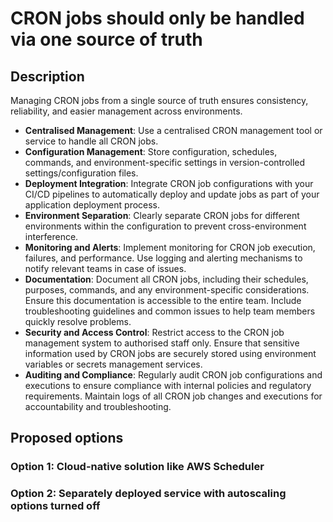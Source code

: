 # CRON jobs should only be handled via one source of truth

## Description

Managing CRON jobs from a single source of truth ensures consistency, reliability, and easier management across environments.

- **Centralised Management**: Use a centralised CRON management tool or service to handle all CRON jobs.
- **Configuration Management**: Store configuration, schedules, commands, and environment-specific settings in version-controlled settings/configuration files.
- **Deployment Integration**: Integrate CRON job configurations with your CI/CD pipelines to automatically deploy and update jobs as part of your application deployment process.
- **Environment Separation**: Clearly separate CRON jobs for different environments within the configuration to prevent cross-environment interference.
- **Monitoring and Alerts**: Implement monitoring for CRON job execution, failures, and performance. Use logging and alerting mechanisms to notify relevant teams in case of issues.
- **Documentation**: Document all CRON jobs, including their schedules, purposes, commands, and any environment-specific considerations. Ensure this documentation is accessible to the entire team. Include troubleshooting guidelines and common issues to help team members quickly resolve problems.
- **Security and Access Control**: Restrict access to the CRON job management system to authorised staff only. Ensure that sensitive information used by CRON jobs are securely stored using environment variables or secrets management services.
- **Auditing and Compliance**: Regularly audit CRON job configurations and executions to ensure compliance with internal policies and regulatory requirements. Maintain logs of all CRON job changes and executions for accountability and troubleshooting.

## Proposed options

### Option 1: Cloud-native solution like AWS Scheduler
### Option 2: Separately deployed service with autoscaling options turned off